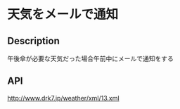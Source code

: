 # 天気をメールで通知


## Description
午後傘が必要な天気だった場合午前中にメールで通知をする


## API
http://www.drk7.jp/weather/xml/13.xml
